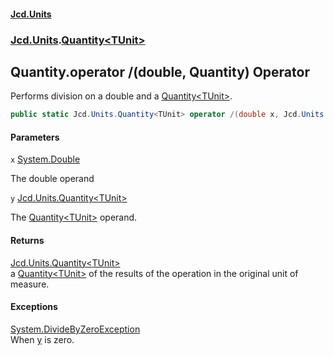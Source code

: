#### [Jcd.Units](index.md 'index')
### [Jcd.Units](Jcd.Units.md 'Jcd.Units').[Quantity&lt;TUnit&gt;](Jcd.Units.Quantity_TUnit_.md 'Jcd.Units.Quantity<TUnit>')

## Quantity<TUnit>.operator /(double, Quantity<TUnit>) Operator

Performs division on a double and a [Quantity&lt;TUnit&gt;](Jcd.Units.Quantity_TUnit_.md 'Jcd.Units.Quantity<TUnit>').

```csharp
public static Jcd.Units.Quantity<TUnit> operator /(double x, Jcd.Units.Quantity<TUnit> y);
```
#### Parameters

<a name='Jcd.Units.Quantity_TUnit_.op_Division(double,Jcd.Units.Quantity_TUnit_).x'></a>

`x` [System.Double](https://docs.microsoft.com/en-us/dotnet/api/System.Double 'System.Double')

The double operand

<a name='Jcd.Units.Quantity_TUnit_.op_Division(double,Jcd.Units.Quantity_TUnit_).y'></a>

`y` [Jcd.Units.Quantity&lt;](Jcd.Units.Quantity_TUnit_.md 'Jcd.Units.Quantity<TUnit>')[TUnit](Jcd.Units.Quantity_TUnit_.md#Jcd.Units.Quantity_TUnit_.TUnit 'Jcd.Units.Quantity<TUnit>.TUnit')[&gt;](Jcd.Units.Quantity_TUnit_.md 'Jcd.Units.Quantity<TUnit>')

The [Quantity&lt;TUnit&gt;](Jcd.Units.Quantity_TUnit_.md 'Jcd.Units.Quantity<TUnit>') operand.

#### Returns
[Jcd.Units.Quantity&lt;](Jcd.Units.Quantity_TUnit_.md 'Jcd.Units.Quantity<TUnit>')[TUnit](Jcd.Units.Quantity_TUnit_.md#Jcd.Units.Quantity_TUnit_.TUnit 'Jcd.Units.Quantity<TUnit>.TUnit')[&gt;](Jcd.Units.Quantity_TUnit_.md 'Jcd.Units.Quantity<TUnit>')  
a [Quantity&lt;TUnit&gt;](Jcd.Units.Quantity_TUnit_.md 'Jcd.Units.Quantity<TUnit>') of the results of the operation in the original unit of measure.

#### Exceptions

[System.DivideByZeroException](https://docs.microsoft.com/en-us/dotnet/api/System.DivideByZeroException 'System.DivideByZeroException')  
When [y](Jcd.Units.Quantity_TUnit_.op_Division(double,Jcd.Units.Quantity_TUnit_).md#Jcd.Units.Quantity_TUnit_.op_Division(double,Jcd.Units.Quantity_TUnit_).y 'Jcd.Units.Quantity<TUnit>.op_Division(double, Jcd.Units.Quantity<TUnit>).y') is zero.